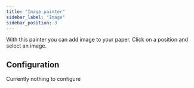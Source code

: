 ```yaml
---
title: "Image painter"
sidebar_label: "Image"
sidebar_position: 3
---
```


With this painter you can add image to your paper. Click on a position and select an image.

## Configuration

Currently nothing to configure
